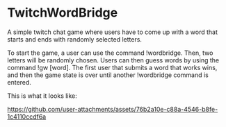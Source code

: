 # TwitchWordBridge
A simple twitch chat game where users have to come up with a word that starts and ends with randomly selected letters. 

To start the game, a user can use the command !wordbridge. Then, two letters will be randomly chosen. 
Users can then guess words by using the command !gw [word]. The first user that submits a word that works wins, and then the game state is over until another !wordbridge command is entered. 

This is what it looks like: 


https://github.com/user-attachments/assets/76b2a10e-c88a-4546-b8fe-1c4110ccdf6a

